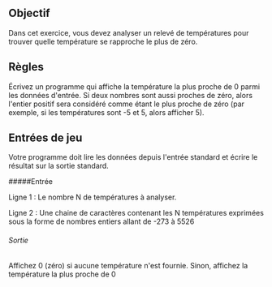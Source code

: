 
## Objectif

Dans cet exercice, vous devez analyser un relevé de températures pour trouver quelle température se rapproche le plus de zéro.


## 	Règles

Écrivez un programme qui affiche la température la plus proche de 0 parmi les données d'entrée. Si deux nombres sont aussi proches de zéro, alors l'entier positif sera considéré comme étant le plus proche de zéro (par exemple, si les températures sont -5 et 5, alors afficher 5).

## Entrées de jeu

Votre programme doit lire les données depuis l'entrée standard et écrire le résultat sur la sortie standard.

#####Entrée

Ligne 1 : Le nombre N de températures à analyser.

Ligne 2 : Une chaine de caractères contenant les N températures exprimées sous la forme de nombres entiers allant de -273 à 5526

###### Sortie

Affichez 0 (zéro) si aucune température n'est fournie. Sinon, affichez la température la plus proche de 0
